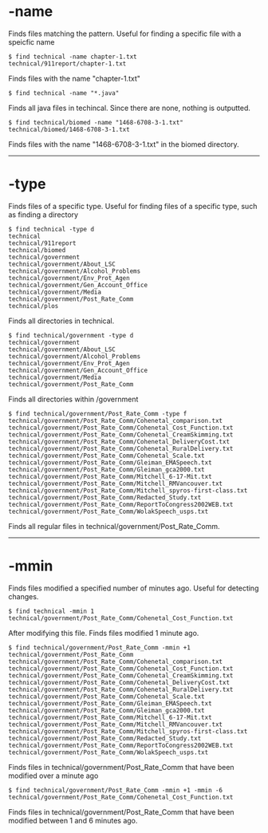 # -name

Finds files matching the pattern. Useful for finding a specific file with a speicfic name

```
$ find technical -name chapter-1.txt
technical/911report/chapter-1.txt
```
Finds files with the name "chapter-1.txt"



```
$ find technical -name "*.java"

```
Finds all java files in techincal. Since there are none, nothing is outputted.




```
$ find technical/biomed -name "1468-6708-3-1.txt"
technical/biomed/1468-6708-3-1.txt
```
Finds files with the name "1468-6708-3-1.txt" in the biomed directory.

---

# -type

Finds files of a specific type. Useful for finding files of a specific type, such as finding a directory

```
$ find technical -type d
technical
technical/911report
technical/biomed
technical/government
technical/government/About_LSC
technical/government/Alcohol_Problems
technical/government/Env_Prot_Agen
technical/government/Gen_Account_Office
technical/government/Media
technical/government/Post_Rate_Comm
technical/plos
```
Finds all directories in technical.




```
$ find technical/government -type d
technical/government
technical/government/About_LSC
technical/government/Alcohol_Problems
technical/government/Env_Prot_Agen
technical/government/Gen_Account_Office
technical/government/Media
technical/government/Post_Rate_Comm
```
Finds all directories within /government




```
$ find technical/government/Post_Rate_Comm -type f
technical/government/Post_Rate_Comm/Cohenetal_comparison.txt
technical/government/Post_Rate_Comm/Cohenetal_Cost_Function.txt
technical/government/Post_Rate_Comm/Cohenetal_CreamSkimming.txt
technical/government/Post_Rate_Comm/Cohenetal_DeliveryCost.txt
technical/government/Post_Rate_Comm/Cohenetal_RuralDelivery.txt
technical/government/Post_Rate_Comm/Cohenetal_Scale.txt
technical/government/Post_Rate_Comm/Gleiman_EMASpeech.txt
technical/government/Post_Rate_Comm/Gleiman_gca2000.txt
technical/government/Post_Rate_Comm/Mitchell_6-17-Mit.txt
technical/government/Post_Rate_Comm/Mitchell_RMVancouver.txt
technical/government/Post_Rate_Comm/Mitchell_spyros-first-class.txt
technical/government/Post_Rate_Comm/Redacted_Study.txt
technical/government/Post_Rate_Comm/ReportToCongress2002WEB.txt
technical/government/Post_Rate_Comm/WolakSpeech_usps.txt
```
Finds all regular files in technical/government/Post_Rate_Comm.

---

# -mmin

Finds files modified a specified number of minutes ago. Useful for detecting changes.

```
$ find technical -mmin 1
technical/government/Post_Rate_Comm/Cohenetal_Cost_Function.txt
```
After modifying this file. Finds files modified 1 minute ago.



```
$ find technical/government/Post_Rate_Comm -mmin +1
technical/government/Post_Rate_Comm
technical/government/Post_Rate_Comm/Cohenetal_comparison.txt
technical/government/Post_Rate_Comm/Cohenetal_Cost_Function.txt
technical/government/Post_Rate_Comm/Cohenetal_CreamSkimming.txt
technical/government/Post_Rate_Comm/Cohenetal_DeliveryCost.txt
technical/government/Post_Rate_Comm/Cohenetal_RuralDelivery.txt
technical/government/Post_Rate_Comm/Cohenetal_Scale.txt
technical/government/Post_Rate_Comm/Gleiman_EMASpeech.txt
technical/government/Post_Rate_Comm/Gleiman_gca2000.txt
technical/government/Post_Rate_Comm/Mitchell_6-17-Mit.txt
technical/government/Post_Rate_Comm/Mitchell_RMVancouver.txt
technical/government/Post_Rate_Comm/Mitchell_spyros-first-class.txt
technical/government/Post_Rate_Comm/Redacted_Study.txt
technical/government/Post_Rate_Comm/ReportToCongress2002WEB.txt
technical/government/Post_Rate_Comm/WolakSpeech_usps.txt
```
Finds files in technical/government/Post_Rate_Comm that have been modified over a minute ago




```
$ find technical/government/Post_Rate_Comm -mmin +1 -mmin -6
technical/government/Post_Rate_Comm/Cohenetal_Cost_Function.txt
```
Finds files in technical/government/Post_Rate_Comm that have been modified between 1 and 6 minutes ago.
